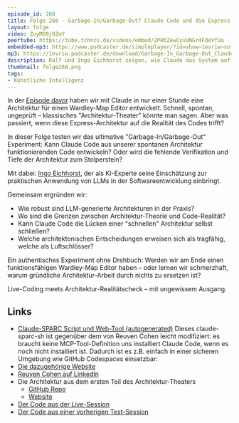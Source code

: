 ```yaml
---
episode_id: 268
title: Folge 268 - Garbage-In/Garbage-Out? Claude Code und die Express-Architektur
layout: folge
video: ZoyMO9j0ZmY
peertube: https://tube.tchncs.de/videos/embed/2PHtZewCyvUNGr4FdeVfUu
embedded-mp3: https://www.podcaster.de/simpleplayer/?id=show~1evriw~software-architektur-im-stream~pod-bbb9eb447ed9aae1082b6abee58&v=1750537223
mp3: https://1evriw.podcaster.de/download/Garbage-In_Garbage-Out_Claude_Code_und_die_Express-Architektur.mp3
description: Ralf und Ingo Eichhorst zeigen, wie Claude das System auf Basis der Architektur aus den Folgen davor implementiert 
thumbnail: folge268.png
tags:
- Künstliche Intelligenz
---
```


In der [Episode davor](/2025/06/13/folge267.html) haben wir mit Claude
in nur einer Stunde eine Architektur für einen Wardley-Map Editor
entwickelt. Schnell, spontan, ungeprüft – klassisches
"Architektur-Theater" könnte man sagen. Aber was passiert, wenn diese
Express-Architektur auf die Realität des Codes trifft?

In dieser Folge testen wir das ultimative "Garbage-In/Garbage-Out"
Experiment: Kann Claude Code aus unserer spontanen Architektur
funktionierenden Code entwickeln? Oder wird die fehlende Verifikation
und Tiefe der Architektur zum Stolperstein?

Mit dabei: [Ingo
Eichhorst](https://www.linkedin.com/in/ingo-eichhorst/), der als
KI-Experte seine Einschätzung zur praktischen Anwendung von LLMs in
der Softwareentwicklung einbringt.

Gemeinsam ergründen wir:

* Wie robust sind LLM-generierte Architekturen in der Praxis?
* Wo sind die Grenzen zwischen Architektur-Theorie und Code-Realität?
* Kann Claude Code die Lücken einer "schnellen" Architektur selbst schließen?
* Welche architektonischen Entscheidungen erweisen sich als tragfähig, welche als Luftschlösser?

Ein authentisches Experiment ohne Drehbuch: Werden wir am Ende einen
funktionsfähigen Wardley-Map Editor haben – oder lernen wir
schmerzhaft, warum gründliche Architektur-Arbeit durch nichts zu
ersetzen ist?

Live-Coding meets Architektur-Realitätscheck – mit ungewissem Ausgang.

## Links

* [Claude-SPARC Script und Web-Tool (autogenerated)](https://github.com/ingo-eichhorst/claude-spark-cli-generator) Dieses claude-sparc-sh ist gegenüber dem von Reuven Cohen leicht modifiziert: es braucht keine MCP-Tool-Definition uns installiert Claude Code, wenn es noch nicht installiert ist. Dadurch ist es z.B. einfach in einer sicheren Umgebung wie GitHub Codespaces einsetzbar:
* [Die dazugehörige Website](https://claude-sparc.ingo-eichhorst.de/)
* [Reuven Cohen auf LinkedIn](https://www.linkedin.com/in/reuvencohen/)
* Die Architektur aus dem ersten Teil des Architektur-Theaters
  * [GitHub Repo](https://github.com/raifdmueller/wardley-map-editor/)
  + [Website](https://raifdmueller.github.io/wardley-map-editor/)
* [Der Code aus der Live-Session](https://github.com/raifdmueller/wardley-map-editor/tree/feature/claude-code-live-implementation)
* [Der Code aus einer vorherigen Test-Session](https://github.com/raifdmueller/wardley-map-editor/tree/feature/claude-code-demo-implementation)
